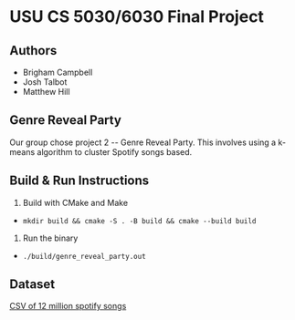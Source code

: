 # USU CS 5030/6030 Final Project

## Authors

- Brigham Campbell
- Josh Talbot
- Matthew Hill

## Genre Reveal Party

Our group chose project 2 -- Genre Reveal Party. This involves using a k-means algorithm to cluster Spotify songs based.

## Build & Run Instructions

1. Build with CMake and Make
  - `mkdir build && cmake -S . -B build && cmake --build build`
1. Run the binary
  - `./build/genre_reveal_party.out`


## Dataset

[CSV of 12 million spotify songs](https://www.kaggle.com/datasets/rodolfofigueroa/spotify-12m-songs)
